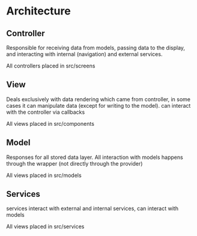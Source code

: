 # Architecture

## Controller

Responsible for receiving data from models, passing data to the display, and interacting with internal (navigation) and external services.

All controllers placed in src/screens

## View

Deals exclusively with data rendering which came from controller, in some cases it can manipulate data (except for writing to the model). can interact with the controller via callbacks

All views placed in src/components

## Model 

Responses for all stored data layer. All interaction with models happens through the wrapper (not directly through the provider)

All views placed in src/models

## Services

services interact with external and internal services, can interact with models

All views placed in src/services
